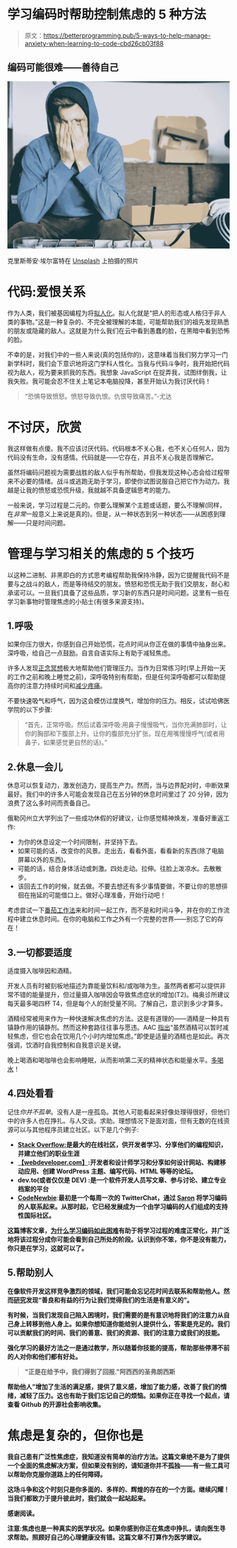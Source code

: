 # 学习编码时帮助控制焦虑的 5 种方法

> 原文：<https://betterprogramming.pub/5-ways-to-help-manage-anxiety-when-learning-to-code-cbd26cb03f88>

## 编码可能很难——善待自己

![](img/a4e4663e91fb3923936775a25e6de055.png)

克里斯蒂安·埃尔富特在 [Unsplash](https://unsplash.com/s/photos/stress?utm_source=unsplash&utm_medium=referral&utm_content=creditCopyText) 上拍摄的照片

# 代码:爱恨关系

作为人类，我们被基因编程为将[拟人化](https://www.sciencedirect.com/science/article/pii/S0003347215003085)。拟人化就是“把人的形态或人格归于非人类的事物。”这是一种复杂的、不完全被理解的本能，可能帮助我们的祖先发现熟悉的朋友或隐藏的敌人。这就是为什么我们在云中看到愚蠢的脸，在黑暗中看到恐怖的脸。

不幸的是，对我们中的一些人来说(真的包括你的)，这意味着当我们努力学习一门新学科时，我们会下意识地将这门学科人性化。当我与代码斗争时，我开始把代码视为敌人，视为要来抓我的东西。我想象 JavaScript 在捉弄我，试图绊倒我，让我失败。我可能会忍不住关上笔记本电脑投降，甚至开始认为我讨厌代码！

> “恐惧导致愤怒。愤怒导致仇恨。仇恨导致痛苦。”-尤达

# 不讨厌，欣赏

我这样做有点傻。我不应该讨厌代码。代码根本不关心我，也不关心任何人，因为代码没有生命，没有感情。代码就是——它存在，并且不关心我是否理解它。

虽然将编码问题视为需要战胜的敌人似乎有所帮助，但我发现这种心态会给过程带来不必要的情绪。战斗或逃跑无助于学习，即使你试图说服自己把它作为动力。我越是让我的愤怒或恐慌升级，我就越不具备逻辑思考的能力。

一般来说，学习过程是二元的。你要么理解某个主题或话题，要么不理解(同样，在*非常*一般意义上来说是真的)。但是，从一种状态到另一种状态——从困惑到理解——只是时间问题。

# 管理与学习相关的焦虑的 5 个技巧

以这种二进制、非黑即白的方式思考编程帮助我保持冷静，因为它提醒我代码不是要与之战斗的敌人，而是等待结交的朋友。愤怒和恐慌无助于我们交朋友，耐心和承诺可以。一旦我们具备了这些品质，学习新的东西只是时间问题。这里有一些在学习新事物时管理焦虑的小贴士(有很多来源支持)。

## 1.呼吸

如果你压力很大，你感到自己开始恐慌，花点时间从你正在做的事情中抽身出来。深呼吸，给自己一点鼓励。自言自语实际上有助于减轻焦虑。

许多人发现[正念冥想](https://www.health.harvard.edu/blog/mindfulness-meditation-may-ease-anxiety-mental-stress-201401086967)极大地帮助他们管理压力。当作为日常练习时(早上开始一天的工作之前和晚上睡觉之前)，深呼吸特别有帮助，但是任何深呼吸都可以帮助提高你的注意力持续时间和[减少疼痛](https://rightasrain.uwmedicine.org/mind/stress/why-deep-breathing-makes-you-feel-so-chill)。

不要快速吸气和呼气，因为这会模仿过度换气，增加你的压力。相反，试试哈佛医学院的以下步骤:

> “首先，正常呼吸。然后试着深呼吸:用鼻子慢慢吸气，当你充满肺部时，让你的胸部和下腹部上升。让你的腹部充分扩张。现在用嘴慢慢呼气(或者用鼻子，如果感觉更自然的话)。”

## 2.休息一会儿

休息可以恢复动力，激发创造力，提高生产力。然而，当与边界配对时，中断效果最好。我们中的许多人可能会发现自己在五分钟的休息时间里过了 20 分钟，因为浪费了这么多时间而责备自己。

俄勒冈州立大学列出了一些成功休假的好建议，让你感觉精神焕发，准备好重返工作:

*   为你的休息设定一个时间限制，并坚持下去。
*   如果可能的话，改变你的风景。走出去，看看外面，看看新的东西(除了电脑屏幕以外的东西)。
*   可能的话，结合身体活动或刺激。四处走动。拉伸。往脸上泼凉水。去散散步。
*   该回去工作的时候，就去做。不要去想还有多少事情要做，不要让你的思想徘徊在拖延的可能借口上。做好心理准备，开始行动吧！

考虑尝试一下[番茄工作法](https://www.themuse.com/advice/take-it-from-someone-who-hates-productivity-hacksthe-pomodoro-technique-actually-works)来和时间一起工作，而不是和时间斗争，并在你的工作流程中建立休息时间。在你的电脑和工作之外有一个完整的世界——别忘了它的存在！

## 3.一切都要适度

适度摄入咖啡因和酒精。

开发人员有时被刻板地描述为靠能量饮料和/或咖啡为生。虽然两者都可以提供非常不错的能量提升，但过量摄入咖啡因会导致焦虑症状的增加(T2)。梅奥诊所建议每天最多喝四杯 T4，但是每个人的耐受量不同。了解自己，意识到多少才算多。

酒精经常被用来作为一种快速解决焦虑的方法。这是有道理的——酒精是一种具有镇静作用的镇静剂。然而这种套路往往事与愿违。AAC [指出](https://americanaddictioncenters.org/alcoholism-treatment/anxiety)“虽然酒精可以暂时减轻焦虑，但它也会在饮用几个小时内增加焦虑。”即使是适量的酒精也是如此。再次强调，饮酒时自我控制和自我意识是关键。

晚上喝酒和喝咖啡也会影响睡眠，从而影响第二天的精神状态和能量水平。[多喝水](https://www.calmclinic.com/anxiety/causes/water-dehydration)！

## 4.四处看看

记住*你并不孤单*。没有人是一座孤岛。其他人可能看起来好像处理得很好，但他们中的许多人也在挣扎。与人交谈。求助。理想情况下是面对面，但有无数的在线资源可以与其他程序员建立社区。以下是几个例子:

*   [**Stack Overflow:**](https://stackoverflow.com/)**是最大的在线社区，供开发者学习、分享他们的编程知识，并建立他们的职业生涯**
*   **[**【webdeveloper.com】**](https://www.webdeveloper.com/):开发者和设计师学习和分享如何设计网站、构建移动应用、创建 WordPress 主题、编写代码、HTML 等等的论坛。**
*   ****dev.to(或者仅仅是 DEV)** :是一个软件开发人员写文章、参与讨论、建立专业档案的平台**
*   **[**CodeNewbie**](https://www.codenewbie.org/)**:**最初是一个每周一次的 TwitterChat，通过 [Saron](http://twitter.com/saronyitbarek) 将学习编码的人联系起来。从那时起，它已经发展成为一个由学习编码的人们组成的支持性国际社区。**

**这篇博客文章，[为什么学习编码如此困难](https://www.thinkful.com/blog/why-learning-to-code-is-so-damn-hard/)有助于将学习过程的难度正常化，并广泛地将该过程分成你可能会看到自己所处的阶段。认识到你不笨，你不是没有能力，你只是在学习，这就可以了。**

## **5.帮助别人**

**在像软件开发这样竞争激烈的领域，我们可能会忘记花时间去联系和帮助他人。然而[研究](https://greatergood.berkeley.edu/article/item/can_helping_others_help_you_find_meaning_in_life)发现“善良和有益的行为让我们觉得我们的生活是有意义的”。**

**有时候，当我们发现自己陷入困境时，我们需要的是有意识地将我们的注意力从自己身上转移到他人身上。如果你想知道你能给别人提供什么，答案是充足的。我们可以贡献我们的时间、我们的善意、我们的资源、我们的注意力或我们的技能。**

**强化学习的最好方法之一是通过教学，所以随着你技能的提高，帮助那些停滞不前的人对你和他们都有好处。**

> **"正是在给予中，我们得到了回报."阿西西的圣弗朗西斯**

**帮助他人”增加了生活的满足感，提供了意义感，增加了能力感，改善了我们的情绪，减轻了压力。这也有助于我们忘记自己的烦恼。如果你正在寻找一个起点，请查看 Github 的开源社会影响收集。**

# **焦虑是复杂的，但你也是**

**我自己患有广泛性焦虑症，我知道没有简单的治疗方法。这篇文章绝不是为了提供一个全面的焦虑解决方案，但如果没有别的，请知道你并不孤独——有一些工具可以帮助你克服你道路上的任何障碍。**

**这场斗争和这个时刻只是你多面的、多样的、辉煌的存在的一个方面。继续闪耀！当我们都致力于提升彼此时，我们就会一起站起来。**

**感谢阅读。**

**注意:焦虑也是一种真实的医学状况。如果你感到你正在焦虑中挣扎，请向医生寻求帮助。照顾好自己的心理健康没有错。这篇文章不打算作为医学建议。**